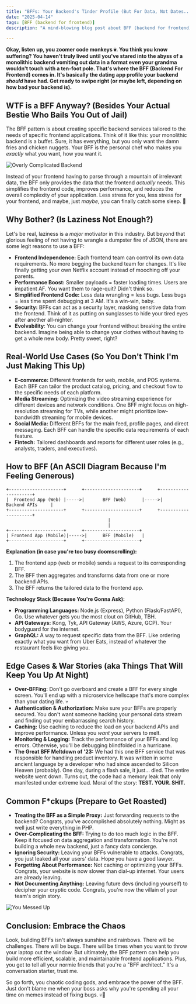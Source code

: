 ```yaml
---
title: "BFFs: Your Backend's Tinder Profile (But For Data, Not Dates...Probably)"
date: "2025-04-14"
tags: [BFF (backend for frontend)]
description: "A mind-blowing blog post about BFF (backend for frontend), written for chaotic Gen Z engineers. Prepare for existential dread, served with a side of code."

---
```


**Okay, listen up, you zoomer code monkeys 💀. You think you know suffering? You haven't truly lived until you've stared into the abyss of a monolithic backend vomiting out data in a format even your grandma wouldn't touch with a ten-foot pole. That's where the BFF (Backend For Frontend) comes in. It's basically the dating app profile your backend *should* have had. Get ready to swipe right (or maybe left, depending on how bad your backend is).**

## WTF is a BFF Anyway? (Besides Your Actual Bestie Who Bails You Out of Jail)

The BFF pattern is about creating specific backend services tailored to the needs of specific frontend applications. Think of it like this: your monolithic backend is a buffet. Sure, it has everything, but you only want the damn fries and chicken nuggets. Your BFF is the personal chef who makes you *exactly* what you want, how you want it.

![Overly Complicated Backend](https://i.imgflip.com/4k359m.jpg)

Instead of your frontend having to parse through a mountain of irrelevant data, the BFF only provides the data that the frontend *actually* needs. This simplifies the frontend code, improves performance, and reduces the overall complexity of your application. Less stress for you, less stress for your frontend, and maybe, just *maybe*, you can finally catch some sleep. 🙏

## Why Bother? (Is Laziness Not Enough?)

Let's be real, laziness is a *major* motivator in this industry. But beyond that glorious feeling of not having to wrangle a dumpster fire of JSON, there are some legit reasons to use a BFF:

*   **Frontend Independence:** Each frontend team can control its own data requirements. No more begging the backend team for changes. It's like finally getting your own Netflix account instead of mooching off your parents.
*   **Performance Boost:** Smaller payloads = faster loading times. Users are impatient AF. You want them to rage-quit? Didn't think so.
*   **Simplified Frontend Code:** Less data wrangling = less bugs. Less bugs = less time spent debugging at 3 AM. It's a win-win, baby.
*   **Security:** BFFs can act as a security layer, masking sensitive data from the frontend. Think of it as putting on sunglasses to hide your tired eyes after another all-nighter.
*   **Evolvability**: You can change your frontend without breaking the entire backend. Imagine being able to change your clothes without having to get a whole new body. Pretty sweet, right?

## Real-World Use Cases (So You Don't Think I'm Just Making This Up)

*   **E-commerce:** Different frontends for web, mobile, and POS systems. Each BFF can tailor the product catalog, pricing, and checkout flow to the specific needs of each platform.
*   **Media Streaming:** Optimizing the video streaming experience for different devices and network conditions. One BFF might focus on high-resolution streaming for TVs, while another might prioritize low-bandwidth streaming for mobile devices.
*   **Social Media:** Different BFFs for the main feed, profile pages, and direct messaging. Each BFF can handle the specific data requirements of each feature.
*   **Fintech:** Tailored dashboards and reports for different user roles (e.g., analysts, traders, and executives).

## How to BFF (An ASCII Diagram Because I'm Feeling Generous)

```
+---------------------+      +---------------------+      +---------------------+
|  Frontend App (Web) |----->|       BFF (Web)      |----->|    Backend APIs     |
+---------------------+      +---------------------+      +---------------------+
                                       |
                                       |
+---------------------+      +---------------------+
| Frontend App (Mobile)|----->|      BFF (Mobile)   |
+---------------------+      +---------------------+
```

**Explanation (in case you're too busy doomscrolling):**

1.  The frontend app (web or mobile) sends a request to its corresponding BFF.
2.  The BFF then aggregates and transforms data from one or more backend APIs.
3.  The BFF returns the tailored data to the frontend app.

**Technology Stack (Because You're Gonna Ask):**

*   **Programming Languages:** Node.js (Express), Python (Flask/FastAPI), Go. Use whatever gets you the most clout on GitHub, TBH.
*   **API Gateways:** Kong, Tyk, API Gateway (AWS, Azure, GCP). Your bodyguard for the internet.
*   **GraphQL:**  A way to request specific data from the BFF.  Like ordering exactly what you want from Uber Eats, instead of whatever the restaurant feels like giving you.

## Edge Cases & War Stories (aka Things That Will Keep You Up At Night)

*   **Over-BFFing:** Don't go overboard and create a BFF for every single screen. You'll end up with a microservice hellscape that's more complex than your dating life. 💀
*   **Authentication & Authorization:** Make sure your BFFs are properly secured. You don't want someone hacking your personal data stream and finding out your embarrassing search history.
*   **Caching:** Use caching to reduce the load on your backend APIs and improve performance. Unless you *want* your servers to melt.
*   **Monitoring & Logging:** Track the performance of your BFFs and log errors. Otherwise, you'll be debugging blindfolded in a hurricane.
*   **The Great BFF Meltdown of '23:** We had this one BFF service that was responsible for handling product inventory. It was written in some ancient language by a developer who had since ascended to Silicon Heaven (probably). One day, during a flash sale, it just... died. The entire website went down. Turns out, the code had a memory leak that only manifested under extreme load. Moral of the story: **TEST. YOUR. SHIT.**

## Common F*ckups (Prepare to Get Roasted)

*   **Treating the BFF as a Simple Proxy:** Just forwarding requests to the backend? Congrats, you've accomplished absolutely nothing. Might as well just write everything in PHP.
*   **Over-Complicating the BFF:** Trying to do too much logic in the BFF. Keep it focused on data aggregation and transformation. You're not building a whole new backend, just a fancy data concierge.
*   **Ignoring Security:** Leaving your BFFs vulnerable to attacks. Congrats, you just leaked all your users' data. Hope you have a good lawyer.
*   **Forgetting About Performance:** Not caching or optimizing your BFFs. Congrats, your website is now slower than dial-up internet. Your users are already leaving.
*   **Not Documenting Anything:** Leaving future devs (including yourself) to decipher your cryptic code. Congrats, you're now the villain of your team's origin story.

![You Messed Up](https://i.kym-cdn.com/photos/images/newsfeed/001/878/838/900.jpg)

## Conclusion: Embrace the Chaos

Look, building BFFs isn't always sunshine and rainbows. There will be challenges. There will be bugs. There will be times when you want to throw your laptop out the window. But ultimately, the BFF pattern can help you build more efficient, scalable, and maintainable frontend applications. Plus, you get to tell all your normie friends that you're a "BFF architect." It's a conversation starter, trust me.

So go forth, you chaotic coding gods, and embrace the power of the BFF. Just don't blame me when your boss asks why you're spending all your time on memes instead of fixing bugs. 💀🙏
